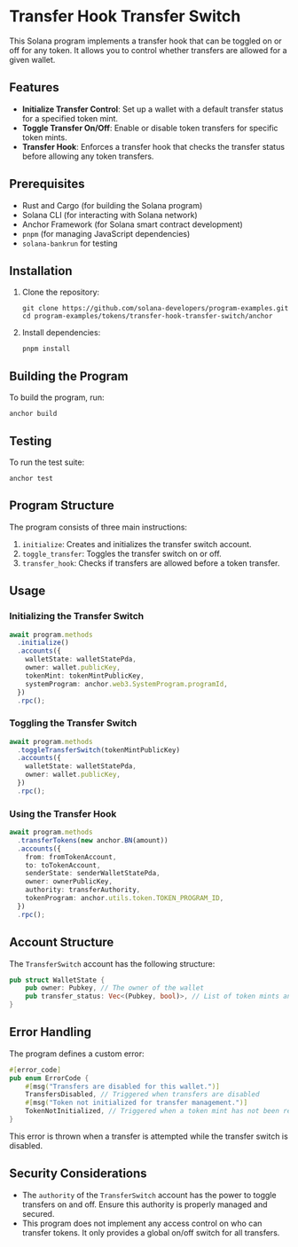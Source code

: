 # Transfer Hook Transfer Switch

This Solana program implements a transfer hook that can be toggled on or off for 
any token. It allows you to control whether transfers are allowed for a given wallet.

## Features

- **Initialize Transfer Control**: Set up a wallet with a default transfer status for a specified token mint.
- **Toggle Transfer On/Off**: Enable or disable token transfers for specific token mints.
- **Transfer Hook**: Enforces a transfer hook that checks the transfer status before allowing any token transfers.

## Prerequisites

- Rust and Cargo (for building the Solana program)
- Solana CLI (for interacting with Solana network)
- Anchor Framework (for Solana smart contract development)
- `pnpm` (for managing JavaScript dependencies)
- `solana-bankrun` for testing

## Installation

1. Clone the repository:
   ```
   git clone https://github.com/solana-developers/program-examples.git
   cd program-examples/tokens/transfer-hook-transfer-switch/anchor
   ```

2. Install dependencies:
   ```
   pnpm install
   ```

## Building the Program

To build the program, run:

```
anchor build
```

## Testing

To run the test suite:

```
anchor test
```

## Program Structure

The program consists of three main instructions:

1. `initialize`: Creates and initializes the transfer switch account.
2. `toggle_transfer`: Toggles the transfer switch on or off.
3. `transfer_hook`: Checks if transfers are allowed before a token transfer.

## Usage

### Initializing the Transfer Switch

```typescript
await program.methods
  .initialize()
  .accounts({
    walletState: walletStatePda,
    owner: wallet.publicKey,
    tokenMint: tokenMintPublicKey,
    systemProgram: anchor.web3.SystemProgram.programId,
  })
  .rpc();
```

### Toggling the Transfer Switch

```typescript
await program.methods
  .toggleTransferSwitch(tokenMintPublicKey)
  .accounts({
    walletState: walletStatePda,
    owner: wallet.publicKey,
  })
  .rpc();
```

### Using the Transfer Hook

```typescript
await program.methods
  .transferTokens(new anchor.BN(amount))
  .accounts({
    from: fromTokenAccount,
    to: toTokenAccount,
    senderState: senderWalletStatePda,
    owner: ownerPublicKey,
    authority: transferAuthority,
    tokenProgram: anchor.utils.token.TOKEN_PROGRAM_ID,
  })
  .rpc();
```

## Account Structure

The `TransferSwitch` account has the following structure:

```rust
pub struct WalletState {
    pub owner: Pubkey, // The owner of the wallet
    pub transfer_status: Vec<(Pubkey, bool)>, // List of token mints and their transfer status
}
```

## Error Handling

The program defines a custom error:

```rust
#[error_code]
pub enum ErrorCode {
    #[msg("Transfers are disabled for this wallet.")]
    TransfersDisabled, // Triggered when transfers are disabled
    #[msg("Token not initialized for transfer management.")]
    TokenNotInitialized, // Triggered when a token mint has not been registered
}

```

This error is thrown when a transfer is attempted while the transfer switch is disabled.

## Security Considerations

- The `authority` of the `TransferSwitch` account has the power to toggle transfers on and off. Ensure this authority is properly managed and secured.
- This program does not implement any access control on who can transfer tokens. It only provides a global on/off switch for all transfers.
